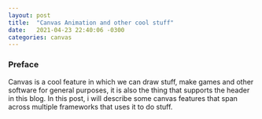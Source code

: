 ```yaml
---
layout: post
title:  "Canvas Animation and other cool stuff"
date:   2021-04-23 22:40:06 -0300
categories: canvas
---
```


### Preface ###
Canvas is a cool feature in which we can draw stuff, make games and other software for general purposes, it is also the thing that supports the header in this blog. In this post, i will describe some canvas features that span across multiple frameworks that uses it to do stuff.
